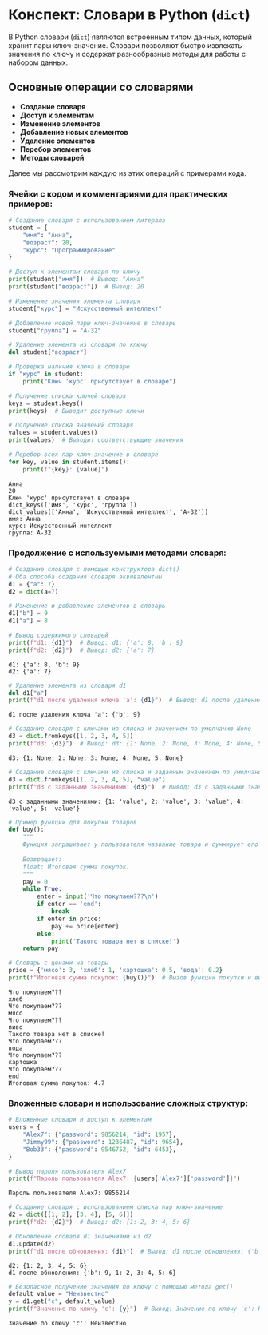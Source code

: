 # Конспект: Словари в Python (`dict`)

В Python словари (`dict`) являются встроенным типом данных, который хранит пары ключ-значение. Словари позволяют быстро извлекать значения по ключу и содержат разнообразные методы для работы с набором данных.

## Основные операции со словарями

- **Создание словаря**
- **Доступ к элементам**
- **Изменение элементов**
- **Добавление новых элементов**
- **Удаление элементов**
- **Перебор элементов**
- **Методы словарей**

Далее мы рассмотрим каждую из этих операций с примерами кода.

### Ячейки с кодом и комментариями для практических примеров:


```python
# Создание словаря с использованием литерала
student = {
    "имя": "Анна",
    "возраст": 20,
    "курс": "Программирование"
}

# Доступ к элементам словаря по ключу
print(student["имя"])  # Вывод: "Анна"
print(student["возраст"])  # Вывод: 20

# Изменение значения элемента словаря
student["курс"] = "Искусственный интеллект"

# Добавление новой пары ключ-значение в словарь
student["группа"] = "A-32"

# Удаление элемента из словаря по ключу
del student["возраст"]

# Проверка наличия ключа в словаре
if "курс" in student:
    print("Ключ 'курс' присутствует в словаре")

# Получение списка ключей словаря
keys = student.keys()
print(keys)  # Выводит доступные ключи

# Получение списка значений словаря
values = student.values()
print(values)  # Выводит соответствующие значения

# Перебор всех пар ключ-значение в словаре
for key, value in student.items():
    print(f"{key}: {value}")
```

    Анна
    20
    Ключ 'курс' присутствует в словаре
    dict_keys(['имя', 'курс', 'группа'])
    dict_values(['Анна', 'Искусственный интеллект', 'A-32'])
    имя: Анна
    курс: Искусственный интеллект
    группа: A-32
    

### Продолжение с используемыми методами словаря:


```python
# Создание словаря с помощью конструктора dict()
# Оба способа создания словаря эквивалентны
d1 = {"a": 7}
d2 = dict(a=7)

# Изменение и добавление элементов в словарь
d1["b"] = 9
d1["a"] = 8

# Вывод содержимого словарей
print(f"d1: {d1}")  # Вывод: d1: {'a': 8, 'b': 9}
print(f"d2: {d2}")  # Вывод: d2: {'a': 7}
```

    d1: {'a': 8, 'b': 9}
    d2: {'a': 7}
    


```python
# Удаление элемента из словаря d1
del d1["a"]
print(f"d1 после удаления ключа 'a': {d1}")  # Вывод: d1 после удаления ключа 'a': {'b': 9}
```

    d1 после удаления ключа 'a': {'b': 9}
    


```python
# Создание словаря с ключами из списка и значением по умолчанию None
d3 = dict.fromkeys([1, 2, 3, 4, 5])
print(f"d3: {d3}")  # Вывод: d3: {1: None, 2: None, 3: None, 4: None, 5: None}
```

    d3: {1: None, 2: None, 3: None, 4: None, 5: None}
    


```python
# Создание словаря с ключами из списка и заданным значением по умолчанию
d3 = dict.fromkeys([1, 2, 3, 4, 5], "value")
print(f"d3 с заданными значениями: {d3}")  # Вывод: d3 с заданными значениями: {1: 'value', 2: 'value', 3: 'value', 4: 'value', 5: 'value'}
```

    d3 с заданными значениями: {1: 'value', 2: 'value', 3: 'value', 4: 'value', 5: 'value'}
    


```python
# Пример функции для покупки товаров
def buy():
    """
    Функция запрашивает у пользователя название товара и суммирует его цену.
    
    Возвращает:
    float: Итоговая сумма покупок.
    """
    pay = 0
    while True:
        enter = input('Что покупаем???\n')
        if enter == 'end':
            break
        if enter in price:
            pay += price[enter]
        else:
            print('Такого товара нет в списке!')
    return pay

# Словарь с ценами на товары
price = {'мясо': 3, 'хлеб': 1, 'картошка': 0.5, 'вода': 0.2}
print(f"Итоговая сумма покупок: {buy()}")  # Вызов функции покупки и вывод итоговой суммы
```

    Что покупаем???
    хлеб
    Что покупаем???
    мясо
    Что покупаем???
    пиво
    Такого товара нет в списке!
    Что покупаем???
    вода
    Что покупаем???
    картошка
    Что покупаем???
    end
    Итоговая сумма покупок: 4.7
    

### Вложенные словари и использование сложных структур:


```python
# Вложенные словари и доступ к элементам
users = {
    "Alex7": {"password": 9856214, "id": 1957},
    "Jimmy99": {"password": 1236487, "id": 9654},
    "Bob33": {"password": 9546752, "id": 6453},
}

# Вывод пароля пользователя Alex7
print(f"Пароль пользователя Alex7: {users['Alex7']['password']}")
```

    Пароль пользователя Alex7: 9856214
    


```python
# Создание словаря с использованием списка пар ключ-значение
d2 = dict([[1, 2], [3, 4], [5, 6]])
print(f"d2: {d2}")  # Вывод: d2: {1: 2, 3: 4, 5: 6}

# Обновление словаря d1 значениями из d2
d1.update(d2)
print(f"d1 после обновления: {d1}")  # Вывод: d1 после обновления: {'b': 9, 1: 2, 3: 4, 5: 6}
```

    d2: {1: 2, 3: 4, 5: 6}
    d1 после обновления: {'b': 9, 1: 2, 3: 4, 5: 6}
    


```python
# Безопасное получение значения по ключу с помощью метода get()
default_value = "Неизвестно"
y = d1.get("c", default_value)
print(f"Значение по ключу 'c': {y}")  # Вывод: Значение по ключу 'c': Неизвестно
```

    Значение по ключу 'c': Неизвестно
    
